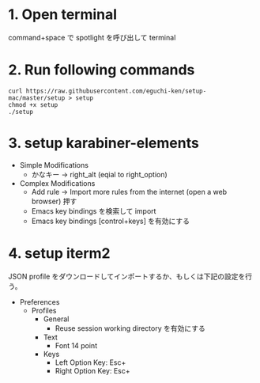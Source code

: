 # 1. Open terminal
command+space で spotlight を呼び出して terminal

# 2. Run following commands

```
curl https://raw.githubusercontent.com/eguchi-ken/setup-mac/master/setup > setup
chmod +x setup
./setup
```

# 3. setup karabiner-elements
- Simple Modifications
  - かなキー -> right_alt (eqial to right_option)
- Complex Modifications
  - Add rule -> Import more rules from the internet (open a web browser) 押す
  - Emacs key bindings を検索して import
  - Emacs key bindings [control+keys] を有効にする

# 4. setup iterm2
JSON profile をダウンロードしてインポートするか、もしくは下記の設定を行う。

- Preferences
  - Profiles
    - General
      - Reuse session working directory を有効にする
    - Text
      - Font 14 point
    - Keys
      - Left Option Key: Esc+
      - Right Option Key: Esc+
